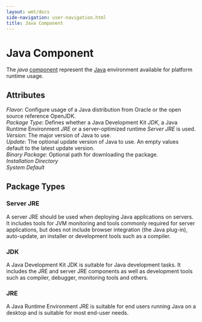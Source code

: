 ```yaml
---
layout: wmt/docs
side-navigation: user-navigation.html
title: Java Component
---
```


# Java Component

The _java_ [component](./components.html) represent the [Java](https://java.com/) environment available for platform
runtime usage.

## Attributes

_Flavor_: Configure usage of a Java distribution from Oracle or the open source reference OpenJDK.<br>
_Package Type_: Defines whether a Java Development Kit _JDK_, a Java Runtime Environment _JRE_ or a server-optimized
runtime _Server JRE_ is used.<br>
_Version_: The major version of Java to use. <br>
_Update_: The optional update version of Java to use. An empty values default to the latest update version.<br>
_Binary Package_: Optional path for downloading the package.<br>
_Installation Directory_ <br>
_System Default_ <br>

## Package Types

### Server JRE

A server JRE should be used when deploying  Java applications on servers. It includes tools for JVM monitoring and
tools commonly required for server applications, but does not include browser integration (the Java plug-in),
auto-update, an installer or development tools such as a compiler.

### JDK

A Java Development Kit JDK is suitable for Java development tasks. It includes the JRE and server JRE components as well
as development tools such as compiler, debugger, monitoring tools  and others.

### JRE

A Java Runtime Environment JRE is suitable for end users running Java on a desktop and is suitable for most end-user
needs.

